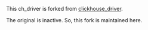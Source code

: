 This ch_driver is forked from [clickhouse_driver](https://github.com/ddulesov/clickhouse_driver). 

The original is inactive. So, this fork is maintained here.